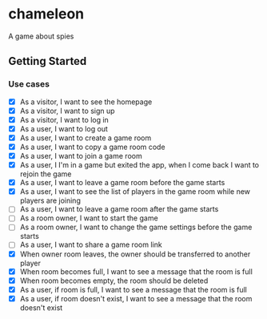 # chameleon

A game about spies

## Getting Started

### Use cases

- [x] As a visitor, I want to see the homepage
- [x] As a visitor, I want to sign up
- [x] As a visitor, I want to log in
- [x] As a user, I want to log out
- [x] As a user, I want to create a game room
- [x] As a user, I want to copy a game room code
- [x] As a user, I want to join a game room
- [x] As a user, I I'm in a game but exited the app, when I come back I want to rejoin the game
- [x] As a user, I want to leave a game room before the game starts
- [x] As a user, I want to see the list of players in the game room while new players are joining
- [ ] As a user, I want to leave a game room after the game starts
- [ ] As a room owner, I want to start the game
- [ ] As a room owner, I want to change the game settings before the game starts
- [ ] As a user, I want to share a game room link
- [x] When owner room leaves, the owner should be transferred to another player
- [x] When room becomes full, I want to see a message that the room is full
- [x] When room becomes empty, the room should be deleted
- [x] As a user, if room is full, I want to see a message that the room is full
- [x] As a user, if room doesn't exist, I want to see a message that the room doesn't exist
